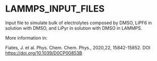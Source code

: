 # LAMMPS_INPUT_FILES

Input file to simulate bulk of electrolytes composed by DMSO, LiPF6 in solution with DMSO, and LiPyr in solution with DMSO in LAMMPS.

More information in:

Fiates, J. et al. Phys. Chem. Chem. Phys., 2020,22, 15842-15852.
DOI	https://doi.org/10.1039/D0CP00853B
